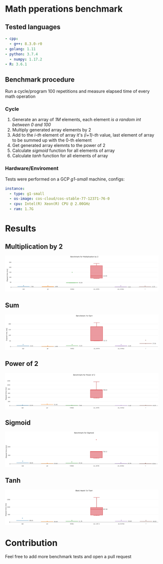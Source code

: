 # Math pperations benchmark

## Tested languages

```yaml
- cpp:
  - g++: 8.3.0-r0
- golang: 1.11
- python: 3.7.4
  - numpy: 1.17.2
- R: 3.6.1
```

## Benchmark procedure

Run a cycle/program 100 repetitions and measure elapsed time of every math operation

### Cycle

1. Generate an array of <em>1M</em> elements, each element <em>is a random int between 0 and 100</em>
2. Multiply generated array elements by 2
3. Add to the <em>i-th</em> element of array it's <em>(i+1)-th</em> value, last element of array to be summed up with the 0-th element
4. Get generated array elemnts to the power of 2
5. Calculate <em>sigmoid</em> function for all elements of array
6. Calculate <em>tanh</em> function for all elements of array

### Hardware/Enviroment

Tests were performed on a GCP <em>g1-small</em> machine, configs:

```yaml
instance:
  - type: g1-small
  - os-image: cos-cloud/cos-stable-77-12371-76-0
  - cpu: Intel(R) Xeon(R) CPU @ 2.00GHz
  - ram: 1.7G
```

# Results

## Multiplication by 2

![multiplication_by_2](dataviz/plot/fig/multiplication_by_2.jpg)

## Sum

![sum](dataviz/plot/fig/sum.jpg)

## Power of 2

![sum](dataviz/plot/fig/power_of_2.jpg)

## Sigmoid

![sum](dataviz/plot/fig/sigmoid.jpg)

## Tanh

![sum](dataviz/plot/fig/tanh.jpg)

# Contribution

Feel free to add more benchmark tests and open a pull request